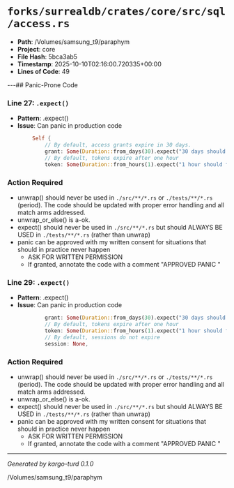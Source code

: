 # `forks/surrealdb/crates/core/src/sql/access.rs`

- **Path**: /Volumes/samsung_t9/paraphym
- **Project**: core
- **File Hash**: 5bca3ab5  
- **Timestamp**: 2025-10-10T02:16:00.720335+00:00  
- **Lines of Code**: 49

---## Panic-Prone Code


### Line 27: `.expect()`

- **Pattern**: .expect()
- **Issue**: Can panic in production code

```rust
		Self {
			// By default, access grants expire in 30 days.
			grant: Some(Duration::from_days(30).expect("30 days should fit in a duration")),
			// By default, tokens expire after one hour
			token: Some(Duration::from_hours(1).expect("1 hour should fit in a duration")),
```

### Action Required

- unwrap() should never be used in `./src/**/*.rs` or `./tests/**/*.rs` (period). The code should be updated with proper error handling and all match arms addressed.
- unwrap_or_else() is a-ok. 
- expect() should never be used in `./src/**/*.rs` but should ALWAYS BE USED in `./tests/**/*.rs` (rather than unwrap)
- panic can be approved with my written consent for situations that should in practice never happen  
  - ASK FOR WRITTEN PERMISSION
  - If granted, annotate the code with a comment "APPROVED PANIC "


### Line 29: `.expect()`

- **Pattern**: .expect()
- **Issue**: Can panic in production code

```rust
			grant: Some(Duration::from_days(30).expect("30 days should fit in a duration")),
			// By default, tokens expire after one hour
			token: Some(Duration::from_hours(1).expect("1 hour should fit in a duration")),
			// By default, sessions do not expire
			session: None,
```

### Action Required

- unwrap() should never be used in `./src/**/*.rs` or `./tests/**/*.rs` (period). The code should be updated with proper error handling and all match arms addressed.
- unwrap_or_else() is a-ok. 
- expect() should never be used in `./src/**/*.rs` but should ALWAYS BE USED in `./tests/**/*.rs` (rather than unwrap)
- panic can be approved with my written consent for situations that should in practice never happen  
  - ASK FOR WRITTEN PERMISSION
  - If granted, annotate the code with a comment "APPROVED PANIC "

---

*Generated by kargo-turd 0.1.0*

/Volumes/samsung_t9/paraphym
